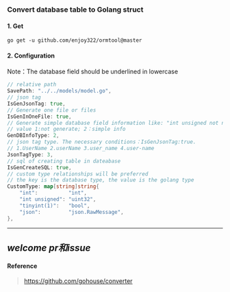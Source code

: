 ### Convert database table to Golang struct

#### 1. Get

```shell
go get -u github.com/enjoy322/ormtool@master
```

#### 2. Configuration

Note：The database field should be underlined in lowercase

```go
// relative path
SavePath: "../../models/model.go",
// json tag
IsGenJsonTag: true,
// Generate one file or files
IsGenInOneFile: true,
// Generate simple database field information like: "int unsigned not null"
// value 1:not generate; 2：simple info
GenDBInfoType: 2,
// json tag type. The necessary conditions：IsGenJsonTag:true.
// 1.UserName 2.userName 3.user_name 4.user-name
JsonTagType: 3,
// sql of creating table in dateabase
IsGenCreateSQL: true,
// custom type relationships will be preferred
// the key is the database type, the value is the golang type
CustomType: map[string]string{
	"int":          "int",
	"int unsigned": "uint32",
	"tinyint(1)":   "bool",
	"json":         "json.RawMessage",
},
```

---
*welcome pr和issue*
---


#### Reference
> https://github.com/gohouse/converter